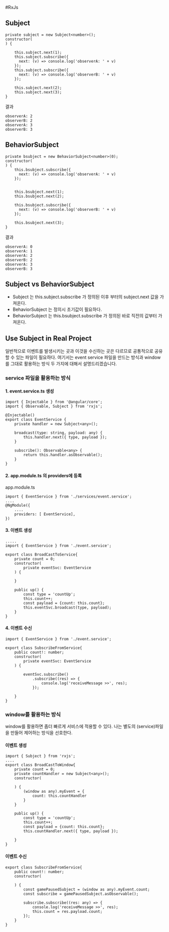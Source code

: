 #RxJs

## Subject
```
private subject = new Subject<number>();
constructor(
) {

    this.subject.next(1);
    this.subject.subscribe({
      next: (v) => console.log('observerA: ' + v)
    });
    this.subject.subscribe({
      next: (v) => console.log('observerB: ' + v)
    });

    this.subject.next(2);
    this.subject.next(3);
}
```
결과
```
observerA: 2
observerB: 2
observerA: 3
observerB: 3
```
## BehaviorSubject
```
private bsubject = new BehaviorSubject<number>(0);
constructor(
) {
    this.bsubject.subscribe({
      next: (v) => console.log('observerA: ' + v)
    });


    this.bsubject.next(1);
    this.bsubject.next(2);

    this.bsubject.subscribe({
      next: (v) => console.log('observerB: ' + v)
    });

    this.bsubject.next(3);
}
```
결과
```
observerA: 0
observerA: 1
observerA: 2
observerB: 2
observerA: 3
observerB: 3
```

## Subject vs BehaviorSubject
- Subject 는 this.subject.subscribe 가 정의된 이후 부터의 subject.next 값을 가져온다.
- BehaviorSubject 는 정의시 초기값이 필요하다.
- BehaviorSubject 는 this.bsubject.subscribe 가 정의된 바로 직전의 값부터 가져온다.

## Use Subject in Real Project
일반적으로 이벤트를 발생시키는 곳과 이것을 수신하는 곳은 다르므로 공통적으로 공유할 수 있는 파일이 필요하다.
여기서는 event service 파일을 만드는 방식과 window를 그대로 활용하는 방식 두 가지에 대해서 설명드리겠습니다.

### service 파일을 활용하는 방식
#### 1. event.service.ts 생성
```
import { Injectable } from '@angular/core';
import { Observable, Subject } from 'rxjs';

@Injectable()
export class EventService {
    private handler = new Subject<any>();

    broadcast(type: string, payload: any) {
        this.handler.next({ type, payload });
    }

    subscribe(): Observable<any> {
        return this.handler.asObservable();
    }
}
```
#### 2. app.module.ts 의 providers에 등록
app.module.ts
```
import { EventService } from './services/event.service';
....
@NgModule({
    ....
    providers: [ EventService],
})
```
#### 3. 이벤트 생성
```
.....
import { EventService } from './event.service';

export class BroadCastToService{
    private count = 0;
    constructor(
        private eventSvc: EventService
    ) {

    }

    public up() {
        const type = 'countUp';
        this.count++;
        const payload = {count: this.count};
        this.eventSvc.broadcast(type, payload);
    }
}
```

#### 4. 이벤트 수신
```
import { EventService } from './event.service';

export class SubscribeFromService{
    public count!: number;
    constructor(
        private eventSvc: EventService
    ) {

        eventSvc.subscribe()
            .subscribe((res) => {
                console.log('receiveMessage >>', res);
            });

    }
}
```

### window를 활용하는 방식
window를 활용하면 좀더 빠르게 서비스에 적용할 수 있다.
나는 별도의 (service)파일을 만들어 제어하는 방식을 선호한다.

#### 이벤트 생성
```
import { Subject } from 'rxjs';
....
export class BroadCastToWindow{
    private count = 0;
    private countHandler = new Subject<any>();
    constructor(

    ) {
        (window as any).myEvent = {
            count: this.countHandler
        }
    }

    public up() {
        const type = 'countUp';
        this.count++;
        const payload = {count: this.count};
        this.countHandler.next({ type, payload });

    }
}
```
#### 이벤트 수신
```
export class SubscribeFromService{
    public count!: number;
    constructor(

    ) {
        const gamePausedSubject = (window as any).myEvent.count;
        const subscribe = gamePausedSubject.asObservable();

        subscribe.subscribe((res: any) => {
            console.log('receiveMessage >>', res);
            this.count = res.payload.count;
        });
    }
}
```

